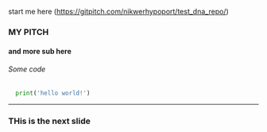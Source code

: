 start me here (https://gitpitch.com/nikwerhypoport/test_dna_repo/)
### MY PITCH

#### and more sub here


###### Some code
```py
  print('hello world!')
```

---
### THis is the next slide
